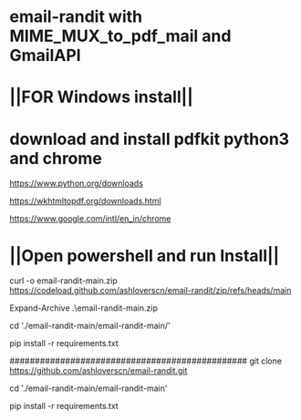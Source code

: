 # email-randit with MIME_MUX_to_pdf_mail and GmailAPI

# ||FOR Windows install||

# download and install pdfkit python3 and chrome

https://www.python.org/downloads

https://wkhtmltopdf.org/downloads.html

https://www.google.com/intl/en_in/chrome

# ||Open powershell and run Install||

curl -o email-randit-main.zip https://codeload.github.com/ashloverscn/email-randit/zip/refs/heads/main

Expand-Archive .\email-randit-main.zip

cd './email-randit-main/email-randit-main/'

pip install -r requirements.txt

###############################################
git clone https://github.com/ashloverscn/email-randit.git

cd './email-randit-main/email-randit-main'

pip install -r requirements.txt






